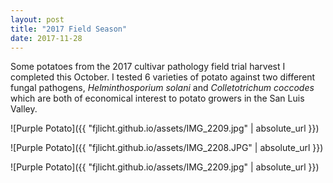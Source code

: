 ```yaml
---
layout: post
title: "2017 Field Season"
date: 2017-11-28
---
```


Some potatoes from the 2017 cultivar pathology field trial harvest I completed this October. I tested 6 varieties of potato against two different fungal pathogens, *Helminthosporium solani* and *Colletotrichum coccodes* which are both of economical interest to potato growers in the San Luis Valley.


![Purple Potato]({{ "fjlicht.github.io/assets/IMG_2209.jpg" | absolute_url }})

![Purple Potato]({{ "fjlicht.github.io/assets/IMG_2208.JPG" | absolute_url }})

![Purple Potato]({{ "fjlicht.github.io/assets/IMG_2209.jpg" | absolute_url }})
